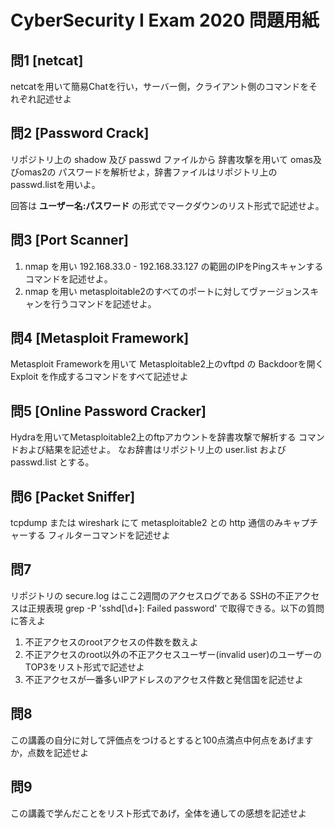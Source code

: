 # CyberSecurity I Exam 2020 問題用紙

## 問1 [netcat]

netcatを用いて簡易Chatを行い，サーバー側，クライアント側のコマンドをそれぞれ記述せよ

## 問2 [Password Crack]

リポジトリ上の shadow 及び passwd ファイルから 辞書攻撃を用いて omas及びomas2の パスワードを解析せよ，辞書ファイルはリポジトリ上の passwd.listを用いよ。

回答は **ユーザー名:パスワード** の形式でマークダウンのリスト形式で記述せよ。

## 問3 [Port Scanner]

1. nmap を用い 192.168.33.0 - 192.168.33.127 の範囲のIPをPingスキャンするコマンドを記述せよ。
2. nmap を用い metasploitable2のすべてのポートに対してヴァージョンスキャンを行うコマンドを記述せよ。

## 問4 [Metasploit Framework]

Metasploit Frameworkを用いて Metasploitable2上のvftpd の Backdoorを開く Exploit を作成するコマンドをすべて記述せよ

## 問5 [Online Password Cracker]

Hydraを用いてMetasploitable2上のftpアカウントを辞書攻撃で解析する
コマンドおよび結果を記述せよ。 なお辞書はリポジトリ上の user.list および passwd.list とする。

## 問6 [Packet Sniffer]

tcpdump または wireshark にて metasploitable2 との http 通信のみキャプチャーする フィルターコマンドを記述せよ


## 問7

リポジトリの secure.log はここ2週間のアクセスログである
SSHの不正アクセスは正規表現 grep -P 'sshd\[\d+\]: Failed password' で取得できる。以下の質問に答えよ

1. 不正アクセスのrootアクセスの件数を数えよ
2. 不正アクセスのroot以外の不正アクセスユーザー(invalid user)のユーザーのTOP3をリスト形式で記述せよ
3. 不正アクセスが一番多いIPアドレスのアクセス件数と発信国を記述せよ

## 問8

この講義の自分に対して評価点をつけるとすると100点満点中何点をあげますか，点数を記述せよ

## 問9

この講義で学んだことをリスト形式であげ，全体を通しての感想を記述せよ
